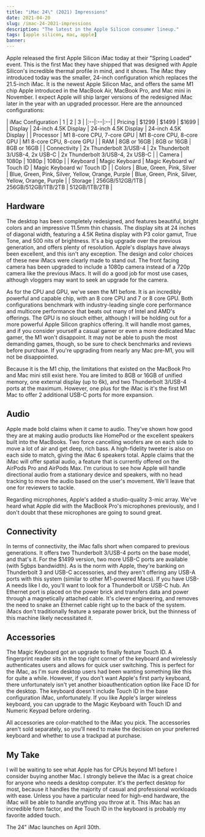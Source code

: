 ```yaml
---
title: "iMac 24\" (2021) Impressions"
date: 2021-04-20
slug: /imac-24-2021-impressions
description: "The latest in the Apple Silicon consumer lineup."
tags: [apple silicon, mac, apple]
banner: 
---
```


Apple released the first Apple Silicon iMac today at their "Spring Loaded" event. This is the first Mac they have shipped that was designed with Apple Silicon's incredible thermal profile in mind, and it shows. The iMac they introduced today was the smaller, 24-inch configuration which replaces the 21.5-inch iMac. It is the newest Apple Silicon Mac, and offers the same M1 chip Apple introduced in the MacBook Air, MacBook Pro, and Mac mini in November. I expect Apple will ship larger versions of the redesigned iMac later in the year with an upgraded processor. Here are the announced configurations:

| iMac Configuration | 1 | 2 | 3 |
|:--|:--|:--|
| Pricing | $1299 | $1499 | $1699 |
| Display | 24-inch 4.5K Display | 24-inch 4.5K Display | 24-inch 4.5K Display |
| Processor | M1 8-core CPU, 7-core GPU | M1  8-core CPU, 8-core GPU | M1  8-core CPU, 8-core GPU |
| RAM | 8GB or 16GB | 8GB or 16GB | 8GB or 16GB |
| Connectivity | 2x Thunderbolt 3/USB-4 | 2x Thunderbolt 3/USB-4, 2x USB-C | 2x Thunderbolt 3/USB-4, 2x USB-C |
| Camera | 1080p | 1080p | 1080p |
| Keyboard | Magic Keyboard | Magic Keyboard w/ Touch ID | Magic Keyboard w/ Touch ID |
| Colors | Blue, Green, Pink, Silver | Blue, Green, Pink, Silver, Yellow, Orange, Purple | Blue, Green, Pink, Silver, Yellow, Orange, Purple | 
| Storage | 256GB/512GB/1TB | 256GB/512GB/1TB/2TB | 512GB/1TB/2TB |

## Hardware

The desktop has been completely redesigned, and features beautiful, bright colors and an impressive 11.5mm thin chassis. The display sits at 24 inches of diagonal width, featuring a 4.5K Retina display with P3 color gamut, True Tone, and 500 nits of brightness. It's a big upgrade over the previous generation, and offers plenty of resolution. Apple's displays have always been excellent, and this isn't any exception. The design and color choices of these new iMacs were clearly made to stand out. The front facing camera has been upgraded to include a 1080p camera instead of a 720p camera like the previous iMacs.  It will do a good job for most use cases, although vloggers may want to seek an upgrade for the camera.

As for the CPU and GPU, we've seen the M1 before. It is an incredibly powerful and capable chip, with an 8 core CPU and 7 or 8 core GPU. Both configurations benchmark with industry-leading single core performance and multicore performance that beats out many of Intel and AMD's offerings. The GPU is no slouch either, although I will be holding out for a more powerful Apple Silicon graphics offering. It will handle most games, and if you consider yourself a casual gamer or even a more dedicated Mac gamer, the M1 won't disappoint. It may not be able to push the most demanding games, though, so be sure to check benchmarks and reviews before purchase. If you're upgrading from nearly any Mac pre-M1, you will not be disappointed.

Because it is the M1 chip, the limitations that existed on the MacBook Pro and Mac mini still exist here. You are limited to 8GB or 16GB of unified memory, one external display (up to 6k), and two Thunderbolt 3/USB-4 ports at the maximum. However, one plus for the iMac is it's the first M1 Mac to offer 2 additional USB-C ports for more expansion.

## Audio

Apple made bold claims when it came to audio. They've shown how good they are at making audio products like HomePod or the excellent speakers built into the MacBooks.  Two force cancelling woofers are on each side to move a lot of air and get deep, rich bass. A high-fidelity tweeter is also on each side to match, giving the iMac 6 speakers total. Apple claims that the iMac will offer spatial audio, a feature that is currently offered on the AirPods Pro and AirPods Max. I'm curious to see how Apple will handle directional audio from a stationary device and speakers, with no head tracking to move the audio based on the user's movement. We'll leave that one for reviewers to tackle.

Regarding microphones, Apple's added a studio-quality 3-mic array. We've heard what Apple did with the MacBook Pro's microphones previously, and I don't doubt that these microphones are going to sound great.

## Connectivity

In terms of connectivity, the iMac falls short when compared to previous generations. It offers two Thunderbolt 3/USB-4 ports on the base model, and that's it. For the $1499 version, two more USB-C ports are available (with 5gbps bandwidth). As is the norm with Apple, they're banking on Thunderbolt 3 and USB-C accessories, and they aren't offering any USB-A ports with this system (similar to other M1-powered Macs). If you have USB-A needs like I do, you'll want to look for a Thunderbolt or USB-C hub. An Ethernet port is placed on the power brick and transfers data and power through a magnetically attached cable. It's clever engineering, and removes the need to snake an Ethernet cable right up to the back of the system. iMacs don't traditionally feature a separate power brick, but the thinness of this machine likely necessitated it.

## Accessories

The Magic Keyboard got an upgrade to finally feature Touch ID. A fingerprint reader sits in the top right corner of the keyboard and wirelessly authenticates users and allows for quick user switching. This is perfect for the iMac, as I'm sure desktop users had been wanting something like this for quite a while. However, if you don't want Apple's first party keyboard, there unfortunately isn't yet another bioauthentication option like Face ID for the desktop. The keyboard doesn't include Touch ID in the base configuration iMac, unfortunately. If you like Apple's larger wireless keyboard, you can upgrade to the Magic Keyboard with Touch ID and Numeric Keypad before ordering. 

All accessories are color-matched to the iMac you pick. The accessories aren't sold separately, so you'll need to make the decision on your preferred keyboard and whether to use a trackpad at purchase.

## My Take

I will be waiting to see what Apple has for CPUs beyond M1 before I consider buying another Mac. I strongly believe the iMac is a great choice for anyone who needs a desktop computer. It's the perfect desktop for most, because it handles the majority of casual and professional workloads with ease. Unless you have a particular need for high-end hardware, the iMac will be able to handle anything you throw at it. This iMac has an incredible form factor, and the Touch ID in the keyboard is probably my favorite added touch. 

The 24" iMac launches on April 30th.